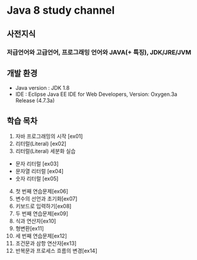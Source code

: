 # Java 8 study channel
## 사전지식
### 저급언어와 고급언어, 프로그래밍 언어와 JAVA(+ 특징), JDK/JRE/JVM
## 개발 환경
* Java version : JDK 1.8
* IDE : Eclipse Java EE IDE for Web Developers, Version: Oxygen.3a Release (4.7.3a)
## 학습 목차
1. 자바 프로그래밍의 시작 [ex01]
2. 리터럴(Literal) [ex02]
3. 리터럴(Literal) 세분화 실습
  - 문자 리터럴 [ex03]
  - 문자열 리터럴 [ex04]
  - 숫자 리터럴 [ex05]
4. 첫 번째 연습문제[ex06]
5. 변수의 선언과 초기화[ex07]
6. 키보드로 입력하기[ex08]
7. 두 번째 연습문제[ex09]
8. 식과 연산자[ex10]
9. 형변환[ex11]
10. 세 번째 연습문제[ex12]
11. 조건문과 삼항 연산자[ex13]
12. 반복문과 프로세스 흐름의 변경[ex14]
